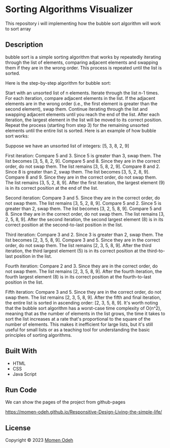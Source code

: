# Sorting Algorithms Visualizer
This repository i will implementing how the bubble sort algorithm will work to sort array

## Description
bubble sort is a simple sorting algorithm that works by repeatedly iterating through the list of elements, comparing adjacent elements and swapping them if they are in the wrong order. This process is repeated until the list is sorted.

Here is the step-by-step algorithm for bubble sort:

Start with an unsorted list of n elements.
Iterate through the list n-1 times.
For each iteration, compare adjacent elements in the list.
If the adjacent elements are in the wrong order (i.e., the first element is greater than the second element), swap them.
Continue iterating through the list and swapping adjacent elements until you reach the end of the list.
After each iteration, the largest element in the list will be moved to its correct position.
Repeat the process (starting from step 3) for the remaining unsorted elements until the entire list is sorted.
Here is an example of how bubble sort works:

Suppose we have an unsorted list of integers: [5, 3, 8, 2, 9]

First iteration:
Compare 5 and 3. Since 5 is greater than 3, swap them. The list becomes [3, 5, 8, 2, 9].
Compare 5 and 8. Since they are in the correct order, do not swap them. The list remains [3, 5, 8, 2, 9].
Compare 8 and 2. Since 8 is greater than 2, swap them. The list becomes [3, 5, 2, 8, 9].
Compare 8 and 9. Since they are in the correct order, do not swap them. The list remains [3, 5, 2, 8, 9].
After the first iteration, the largest element (9) is in its correct position at the end of the list.

Second iteration:
Compare 3 and 5. Since they are in the correct order, do not swap them. The list remains [3, 5, 2, 8, 9].
Compare 5 and 2. Since 5 is greater than 2, swap them. The list becomes [3, 2, 5, 8, 9].
Compare 5 and 8. Since they are in the correct order, do not swap them. The list remains [3, 2, 5, 8, 9].
After the second iteration, the second largest element (8) is in its correct position at the second-to-last position in the list.

Third iteration:
Compare 3 and 2. Since 3 is greater than 2, swap them. The list becomes [2, 3, 5, 8, 9].
Compare 3 and 5. Since they are in the correct order, do not swap them. The list remains [2, 3, 5, 8, 9].
After the third iteration, the third largest element (5) is in its correct position at the third-to-last position in the list.

Fourth iteration:
Compare 2 and 3. Since they are in the correct order, do not swap them. The list remains [2, 3, 5, 8, 9].
After the fourth iteration, the fourth largest element (8) is in its correct position at the fourth-to-last position in the list.

Fifth iteration:
Compare 3 and 5. Since they are in the correct order, do not swap them. The list remains [2, 3, 5, 8, 9].
After the fifth and final iteration, the entire list is sorted in ascending order: [2, 3, 5, 8, 9]. It's worth noting that the bubble sort algorithm has a worst-case time complexity of O(n^2), meaning that as the number of elements in the list grows, the time it takes to sort the list increases at a rate that's proportional to the square of the number of elements. This makes it inefficient for large lists, but it's still useful for small lists or as a teaching tool for understanding the basic principles of sorting algorithms.

## Built With
* HTML
* CSS
 * Java Script

## Run Code
We can show the pages of the project from github-pages 

https://momen-odeh.github.io/Responsitive-Design-Living-the-simple-life/

## License
Copyright © 2023 [Momen Odeh](https://github.com/Momen-Odeh)<br />
